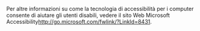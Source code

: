 <Token xmlns:xlink="http://www.w3.org/1999/xlink">Per altre informazioni su come la tecnologia di accessibilità per i computer consente di aiutare gli utenti disabili, vedere il sito Web <externalLink xmlns="http://ddue.schemas.microsoft.com/authoring/2003/5"><linkText>Microsoft Accessibility</linkText><linkUri>http://go.microsoft.com/fwlink/?LinkId=8431</linkUri></externalLink>.</Token>

<!--HONumber=Jun16_HO4-->


